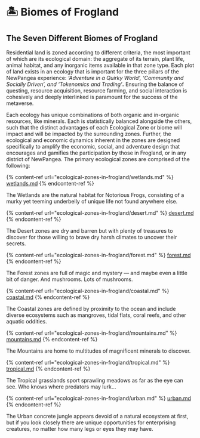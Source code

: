 # 🏝 Biomes of Frogland

## The Seven Different Biomes of Frogland

Residential land is zoned according to different criteria, the most important of which are its ecological domain: the aggregate of its terrain, plant life, animal habitat, and any inorganic items available in that zone type. Each plot of land exists in an ecology that is important for the three pillars of the NewPangea experience: _‘Adventure in a Quirky World’, ‘Community and Socially Driven’, and ‘Tokenomics and Trading’_**.** Ensuring the balance of questing, resource acquisition, resource farming, and social interaction is cohesively and deeply interlinked is paramount for the success of the metaverse.

Each ecology has unique combinations of both organic and in-organic resources, like minerals. Each is statistically balanced alongside the others, such that the distinct advantages of each Ecological Zone or biome will impact and will be impacted by the surrounding zones. Further, the ecological and economic dynamics inherent in the zones are designed specifically to amplify the economic, social, and adventure design that encourages and gamifies the participation by those in Frogland, or in any district of NewPangea. The primary ecological zones are comprised of the following:

{% content-ref url="ecological-zones-in-frogland/wetlands.md" %}
[wetlands.md](ecological-zones-in-frogland/wetlands.md)
{% endcontent-ref %}

The Wetlands are the natural habitat for Notorious Frogs, consisting of a murky yet teeming underbelly of unique life not found anywhere else.

{% content-ref url="ecological-zones-in-frogland/desert.md" %}
[desert.md](ecological-zones-in-frogland/desert.md)
{% endcontent-ref %}

The Desert zones are dry and barren but with plenty of treasures to discover for those willing to brave dry harsh climates to uncover their secrets.

{% content-ref url="ecological-zones-in-frogland/forest.md" %}
[forest.md](ecological-zones-in-frogland/forest.md)
{% endcontent-ref %}

The Forest zones are full of magic and mystery — and maybe even a little bit of danger. And mushrooms. Lots of mushrooms.

{% content-ref url="ecological-zones-in-frogland/coastal.md" %}
[coastal.md](ecological-zones-in-frogland/coastal.md)
{% endcontent-ref %}

The Coastal zones are defined by proximity to the ocean and include diverse ecosystems such as mangroves, tidal flats, coral reefs, and other aquatic oddities.

{% content-ref url="ecological-zones-in-frogland/mountains.md" %}
[mountains.md](ecological-zones-in-frogland/mountains.md)
{% endcontent-ref %}

The Mountains are home to multitudes of magnificent minerals to discover.

{% content-ref url="ecological-zones-in-frogland/tropical.md" %}
[tropical.md](ecological-zones-in-frogland/tropical.md)
{% endcontent-ref %}

The Tropical grasslands sport sprawling meadows as far as the eye can see. Who knows where predators may lurk…

{% content-ref url="ecological-zones-in-frogland/urban.md" %}
[urban.md](ecological-zones-in-frogland/urban.md)
{% endcontent-ref %}

The Urban concrete jungle appears devoid of a natural ecosystem at first, but if you look closely there are unique opportunities for enterprising creatures, no matter how many legs or eyes they may have.
